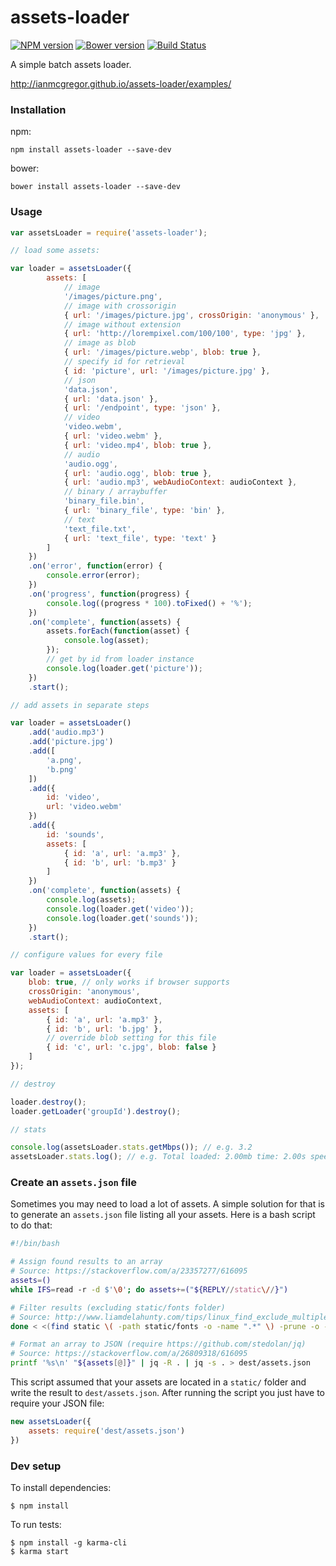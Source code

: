# assets-loader

[![NPM version](https://badge.fury.io/js/assets-loader.svg)](http://badge.fury.io/js/assets-loader) [![Bower version](https://badge.fury.io/bo/assets-loader.svg)](http://badge.fury.io/bo/assets-loader) [![Build Status](https://secure.travis-ci.org/ianmcgregor/assets-loader.png)](https://travis-ci.org/ianmcgregor/assets-loader)

A simple batch assets loader.

<http://ianmcgregor.github.io/assets-loader/examples/>

### Installation

npm:
```
npm install assets-loader --save-dev
```
bower:
```
bower install assets-loader --save-dev
```

### Usage

```javascript
var assetsLoader = require('assets-loader');

// load some assets:

var loader = assetsLoader({
        assets: [
            // image
            '/images/picture.png',
            // image with crossorigin
            { url: '/images/picture.jpg', crossOrigin: 'anonymous' },
            // image without extension
            { url: 'http://lorempixel.com/100/100', type: 'jpg' },
            // image as blob
            { url: '/images/picture.webp', blob: true },
            // specify id for retrieval
            { id: 'picture', url: '/images/picture.jpg' },
            // json
            'data.json',
            { url: 'data.json' },
            { url: '/endpoint', type: 'json' },
            // video
            'video.webm',
            { url: 'video.webm' },
            { url: 'video.mp4', blob: true },
            // audio
            'audio.ogg',
            { url: 'audio.ogg', blob: true },
            { url: 'audio.mp3', webAudioContext: audioContext },
            // binary / arraybuffer
            'binary_file.bin',
            { url: 'binary_file', type: 'bin' },
            // text
            'text_file.txt',
            { url: 'text_file', type: 'text' }
        ]
    })
    .on('error', function(error) {
        console.error(error);
    })
    .on('progress', function(progress) {
        console.log((progress * 100).toFixed() + '%');
    })
    .on('complete', function(assets) {
        assets.forEach(function(asset) {
            console.log(asset);
        });
        // get by id from loader instance
        console.log(loader.get('picture'));
    })
    .start();

// add assets in separate steps

var loader = assetsLoader()
    .add('audio.mp3')
    .add('picture.jpg')
    .add([
        'a.png',
        'b.png'
    ])
    .add({
        id: 'video',
        url: 'video.webm'
    })
    .add({
        id: 'sounds',
        assets: [
            { id: 'a', url: 'a.mp3' },
            { id: 'b', url: 'b.mp3' }
        ]
    })
    .on('complete', function(assets) {
        console.log(assets);
        console.log(loader.get('video'));
        console.log(loader.get('sounds'));
    })
    .start();

// configure values for every file

var loader = assetsLoader({
    blob: true, // only works if browser supports
    crossOrigin: 'anonymous',
    webAudioContext: audioContext,
    assets: [
        { id: 'a', url: 'a.mp3' },
        { id: 'b', url: 'b.jpg' },
        // override blob setting for this file
        { id: 'c', url: 'c.jpg', blob: false }
    ]
});

// destroy

loader.destroy();
loader.getLoader('groupId').destroy();

// stats

console.log(assetsLoader.stats.getMbps()); // e.g. 3.2
assetsLoader.stats.log(); // e.g. Total loaded: 2.00mb time: 2.00s speed: 1.00mbps
```

### Create an `assets.json` file
Sometimes you may need to load a lot of assets. A simple solution for that is to generate an `assets.json` file listing all your assets. Here is a bash script to do that:

```bash
#!/bin/bash

# Assign found results to an array 
# Source: https://stackoverflow.com/a/23357277/616095
assets=()
while IFS=read -r -d $'\0'; do assets+=("${REPLY//static\//}")

# Filter results (excluding static/fonts folder)
# Source: http://www.liamdelahunty.com/tips/linux_find_exclude_multiple_directories.php
done < <(find static \( -path static/fonts -o -name ".*" \) -prune -o -type f -print0)

# Format an array to JSON (require https://github.com/stedolan/jq)
# Source: https://stackoverflow.com/a/26809318/616095
printf '%s\n' "${assets[@]}" | jq -R . | jq -s . > dest/assets.json
```

This script assumed that your assets are located in a `static/` folder and write the result to `dest/assets.json`. After running the script you just have to require your JSON file:

```javascript
new assetsLoader({
    assets: require('dest/assets.json')
})
```

### Dev setup

To install dependencies:

```
$ npm install
```

To run tests:

```
$ npm install -g karma-cli
$ karma start
```
